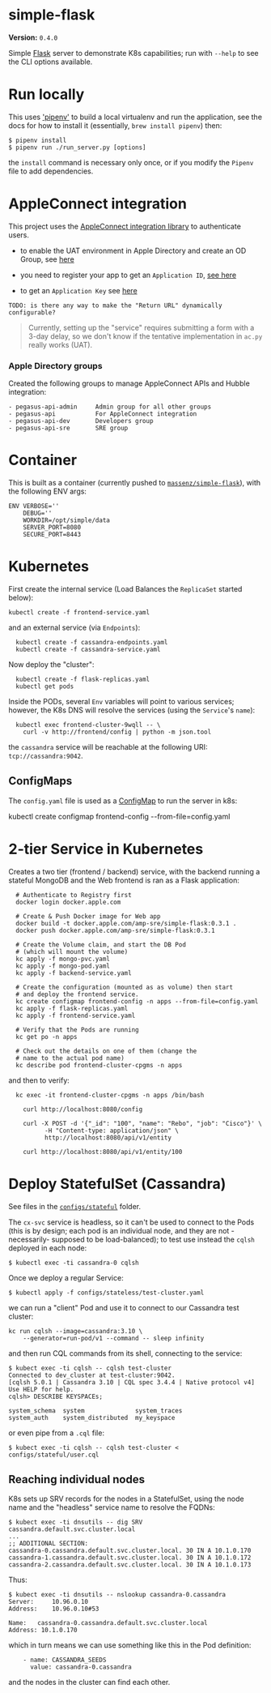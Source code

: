 # simple-flask

__Version:__ `0.4.0`

Simple [Flask](https://flask.io) server to demonstrate K8s capabilities; run with `--help`
to see the CLI options available.

# Run locally

This uses ['pipenv'](https://docs.pipenv.org) to build a local virtualenv and run the application, see the docs for how to install it (essentially, `brew install pipenv`) then:

    $ pipenv install
    $ pipenv run ./run_server.py [options]

the `install` command is necessary only once, or if you modify the `Pipenv` file to add dependencies.


# AppleConnect integration

This project uses the [AppleConnect integration library](https://github.pie.apple.com/python-frameworks/flask-appleconnect) to authenticate users.

- to enable the UAT environment in Apple Directory and create an OD Group, see [here](https://connectme.apple.com/docs/DOC-1436323)

- you need to register your app to get an `Application ID`, [see here](https://idms.apple.com/IdmsServiceApp/#/createapp)

- to get an `Application Key` see [here](https://connectme.apple.com/docs/DOC-1138451)


`TODO: is there any way to make the "Return URL" dynamically configurable?`

> Currently, setting up the "service" requires submitting a form with a 3-day delay, so we don't 
know if the tentative implementation in `ac.py` really works (UAT).

### Apple Directory groups

Created the following groups to manage AppleConnect APIs and Hubble integration:

    - pegasus-api-admin     Admin group for all other groups
    - pegasus-api           For AppleConnect integration
    - pegasus-api-dev       Developers group
    - pegasus-api-sre       SRE group
    

# Container

This is built as a container (currently pushed to
[`massenz/simple-flask`](https://hub.docker.com/r/massenz/simple-flask)), with the following ENV
args:

    ENV VERBOSE=''
        DEBUG=''
        WORKDIR=/opt/simple/data
        SERVER_PORT=8080
        SECURE_PORT=8443


# Kubernetes

First create the internal service (Load Balances the `ReplicaSet` started below):

    kubectl create -f frontend-service.yaml

and an external service (via `Endpoints`):

      kubectl create -f cassandra-endpoints.yaml
      kubectl create -f cassandra-service.yaml

Now deploy the "cluster":

      kubectl create -f flask-replicas.yaml
      kubectl get pods

Inside the PODs, several `Env` variables will point to various services; however,
the K8s DNS will resolve the services (using the `Service`'s `name`):

      kubectl exec frontend-cluster-9wqll -- \
        curl -v http://frontend/config | python -m json.tool

the `cassandra` service will be reachable at the following URI: `tcp://cassandra:9042`.


## ConfigMaps

The `config.yaml` file is used as a [ConfigMap](https://kubernetes.io/docs/tasks/configure-pod-container/configure-pod-configmap/) to run the server in k8s:

  kubectl create configmap frontend-config --from-file=config.yaml


# 2-tier Service in Kubernetes

Creates a two tier (frontend / backend) service, with the backend running a stateful MongoDB and the Web frontend is ran as a Flask application:

```
  # Authenticate to Registry first
  docker login docker.apple.com

  # Create & Push Docker image for Web app
  docker build -t docker.apple.com/amp-sre/simple-flask:0.3.1 .
  docker push docker.apple.com/amp-sre/simple-flask:0.3.1
```

```
  # Create the Volume claim, and start the DB Pod
  # (which will mount the volume)
  kc apply -f mongo-pvc.yaml
  kc apply -f mongo-pod.yaml
  kc apply -f backend-service.yaml
```
```
  # Create the configuration (mounted as as volume) then start
  # and deploy the frontend service.
  kc create configmap frontend-config -n apps --from-file=config.yaml
  kc apply -f flask-replicas.yaml
  kc apply -f frontend-service.yaml
```
```
  # Verify that the Pods are running
  kc get po -n apps

  # Check out the details on one of them (change the
  # name to the actual pod name)
  kc describe pod frontend-cluster-cpgms -n apps
```

and then to verify:

```
  kc exec -it frontend-cluster-cpgms -n apps /bin/bash

    curl http://localhost:8080/config

    curl -X POST -d '{"_id": "100", "name": "Rebo", "job": "Cisco"}' \
          -H "Content-type: application/json" \
          http://localhost:8080/api/v1/entity

    curl http://localhost:8080/api/v1/entity/100
```

# Deploy StatefulSet (Cassandra)

See files in the [`configs/stateful`](configs/stateful) folder.

The `cx-svc` service is headless, so it can't be used to connect to the Pods (this is by design; 
each pod is an individual node, and they are not -necessarily- supposed to be load-balanced); to
test use instead the `cqlsh` deployed in each node:

    $ kubectl exec -ti cassandra-0 cqlsh

Once we deploy a regular Service:

    $ kubectl apply -f configs/stateless/test-cluster.yaml
    
we can run a "client" Pod and use it to connect to our Cassandra test cluster:

    kc run cqlsh --image=cassandra:3.10 \
        --generator=run-pod/v1 --command -- sleep infinity

and then run CQL commands from its shell, connecting to the service:

    $ kubect exec -ti cqlsh -- cqlsh test-cluster
    Connected to dev_cluster at test-cluster:9042.
    [cqlsh 5.0.1 | Cassandra 3.10 | CQL spec 3.4.4 | Native protocol v4]
    Use HELP for help.
    cqlsh> DESCRIBE KEYSPACEs;
    
    system_schema  system              system_traces
    system_auth    system_distributed  my_keyspace  

or even pipe from a `.cql` file:

    $ kubect exec -ti cqlsh -- cqlsh test-cluster < configs/stateful/user.cql
    
## Reaching individual nodes

K8s sets up SRV records for the nodes in a StatefulSet, using the node name and the
"headless" service name to resolve the FQDNs:

    $ kubect exec -ti dnsutils -- dig SRV cassandra.default.svc.cluster.local               
    ...
    ;; ADDITIONAL SECTION:
    cassandra-0.cassandra.default.svc.cluster.local. 30 IN A 10.1.0.170
    cassandra-1.cassandra.default.svc.cluster.local. 30 IN A 10.1.0.172
    cassandra-2.cassandra.default.svc.cluster.local. 30 IN A 10.1.0.173

Thus:

    $ kubect exec -ti dnsutils -- nslookup cassandra-0.cassandra
    Server:		10.96.0.10
    Address:	10.96.0.10#53
    
    Name:	cassandra-0.cassandra.default.svc.cluster.local
    Address: 10.1.0.170

which in turn means we can use something like this in the Pod definition:

        - name: CASSANDRA_SEEDS
          value: cassandra-0.cassandra

and the nodes in the cluster can find each other.

